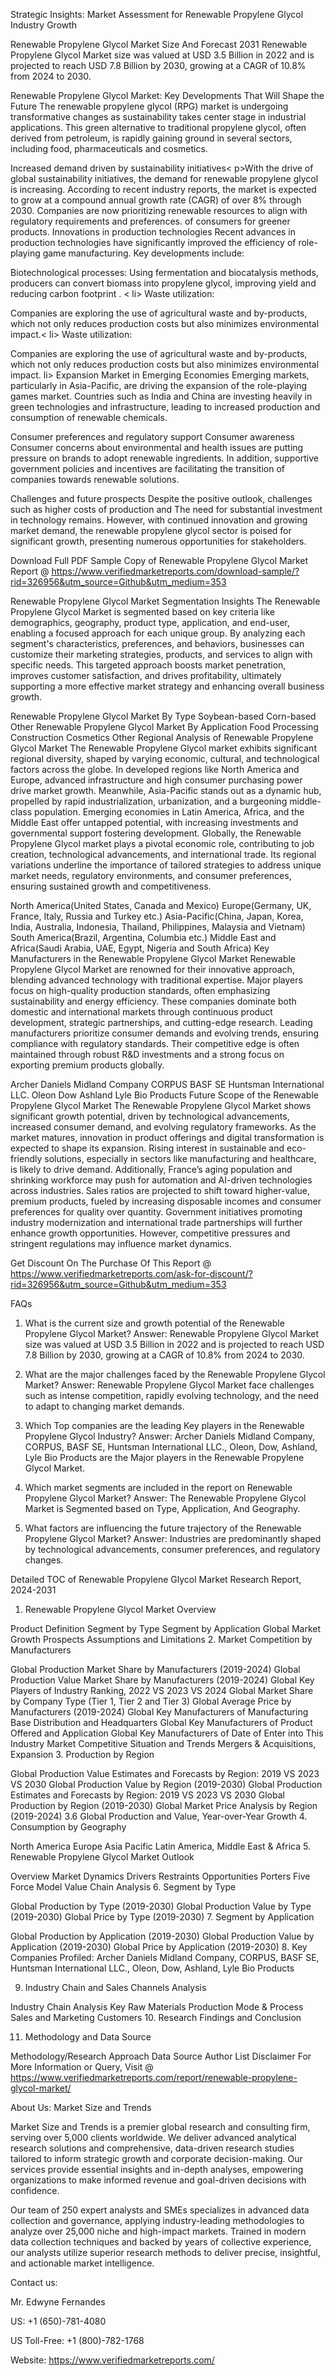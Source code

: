 Strategic Insights: Market Assessment for Renewable Propylene Glycol Industry Growth


Renewable Propylene Glycol Market Size And Forecast 2031
Renewable Propylene Glycol Market size was valued at USD 3.5 Billion in 2022 and is projected to reach USD 7.8 Billion by 2030, growing at a CAGR of 10.8% from 2024 to 2030.

Renewable Propylene Glycol Market: Key Developments That Will Shape the Future
The renewable propylene glycol (RPG) market is undergoing transformative changes as sustainability takes center stage in industrial applications. This green alternative to traditional propylene glycol, often derived from petroleum, is rapidly gaining ground in several sectors, including food, pharmaceuticals and cosmetics.

Increased demand driven by sustainability initiatives< p>With the drive of global sustainability initiatives, the demand for renewable propylene glycol is increasing. According to recent industry reports, the market is expected to grow at a compound annual growth rate (CAGR) of over 8% through 2030. Companies are now prioritizing renewable resources to align with regulatory requirements and preferences. of consumers for greener products.
Innovations in production technologies
Recent advances in production technologies have significantly improved the efficiency of role-playing game manufacturing. Key developments include:

Biotechnological processes: Using fermentation and biocatalysis methods, producers can convert biomass into propylene glycol, improving yield and reducing carbon footprint .
< li>
Waste utilization:

Companies are exploring the use of agricultural waste and by-products, which not only reduces production costs but also minimizes environmental impact.< li>
Waste utilization:

Companies are exploring the use of agricultural waste and by-products, which not only reduces production costs but also minimizes environmental impact. li>
Expansion Market in Emerging Economies
Emerging markets, particularly in Asia-Pacific, are driving the expansion of the role-playing games market. Countries such as India and China are investing heavily in green technologies and infrastructure, leading to increased production and consumption of renewable chemicals.

Consumer preferences and regulatory support
Consumer awareness Consumer concerns about environmental and health issues are putting pressure on brands to adopt renewable ingredients. In addition, supportive government policies and incentives are facilitating the transition of companies towards renewable solutions.

Challenges and future prospects
Despite the positive outlook, challenges such as higher costs of production and The need for substantial investment in technology remains. However, with continued innovation and growing market demand, the renewable propylene glycol sector is poised for significant growth, presenting numerous opportunities for stakeholders.

Download Full PDF Sample Copy of Renewable Propylene Glycol Market Report @ https://www.verifiedmarketreports.com/download-sample/?rid=326956&utm_source=Github&utm_medium=353

Renewable Propylene Glycol Market Segmentation Insights
The Renewable Propylene Glycol Market is segmented based on key criteria like demographics, geography, product type, application, and end-user, enabling a focused approach for each unique group. By analyzing each segment's characteristics, preferences, and behaviors, businesses can customize their marketing strategies, products, and services to align with specific needs. This targeted approach boosts market penetration, improves customer satisfaction, and drives profitability, ultimately supporting a more effective market strategy and enhancing overall business growth.

Renewable Propylene Glycol Market By Type
Soybean-based
Corn-based
Other
Renewable Propylene Glycol Market By Application
Food Processing
Construction
Cosmetics
Other
Regional Analysis of Renewable Propylene Glycol Market
The Renewable Propylene Glycol market exhibits significant regional diversity, shaped by varying economic, cultural, and technological factors across the globe. In developed regions like North America and Europe, advanced infrastructure and high consumer purchasing power drive market growth. Meanwhile, Asia-Pacific stands out as a dynamic hub, propelled by rapid industrialization, urbanization, and a burgeoning middle-class population. Emerging economies in Latin America, Africa, and the Middle East offer untapped potential, with increasing investments and governmental support fostering development. Globally, the Renewable Propylene Glycol market plays a pivotal economic role, contributing to job creation, technological advancements, and international trade. Its regional variations underline the importance of tailored strategies to address unique market needs, regulatory environments, and consumer preferences, ensuring sustained growth and competitiveness.

North America(United States, Canada and Mexico)
Europe(Germany, UK, France, Italy, Russia and Turkey etc.)
Asia-Pacific(China, Japan, Korea, India, Australia, Indonesia, Thailand, Philippines, Malaysia and Vietnam)
South America(Brazil, Argentina, Columbia etc.)
Middle East and Africa(Saudi Arabia, UAE, Egypt, Nigeria and South Africa)
Key Manufacturers in the Renewable Propylene Glycol Market
Renewable Propylene Glycol Market are renowned for their innovative approach, blending advanced technology with traditional expertise. Major players focus on high-quality production standards, often emphasizing sustainability and energy efficiency. These companies dominate both domestic and international markets through continuous product development, strategic partnerships, and cutting-edge research. Leading manufacturers prioritize consumer demands and evolving trends, ensuring compliance with regulatory standards. Their competitive edge is often maintained through robust R&D investments and a strong focus on exporting premium products globally.

Archer Daniels Midland Company
CORPUS
BASF SE
Huntsman International LLC.
Oleon
Dow
Ashland
Lyle Bio Products
Future Scope of the Renewable Propylene Glycol Market
The Renewable Propylene Glycol Market shows significant growth potential, driven by technological advancements, increased consumer demand, and evolving regulatory frameworks. As the market matures, innovation in product offerings and digital transformation is expected to shape its expansion. Rising interest in sustainable and eco-friendly solutions, especially in sectors like manufacturing and healthcare, is likely to drive demand. Additionally, France’s aging population and shrinking workforce may push for automation and AI-driven technologies across industries. Sales ratios are projected to shift toward higher-value, premium products, fueled by increasing disposable incomes and consumer preferences for quality over quantity. Government initiatives promoting industry modernization and international trade partnerships will further enhance growth opportunities. However, competitive pressures and stringent regulations may influence market dynamics.

Get Discount On The Purchase Of This Report @ https://www.verifiedmarketreports.com/ask-for-discount/?rid=326956&utm_source=Github&utm_medium=353

FAQs
1. What is the current size and growth potential of the Renewable Propylene Glycol Market?
Answer: Renewable Propylene Glycol Market size was valued at USD 3.5 Billion in 2022 and is projected to reach USD 7.8 Billion by 2030, growing at a CAGR of 10.8% from 2024 to 2030.

2. What are the major challenges faced by the Renewable Propylene Glycol Market?
Answer: Renewable Propylene Glycol Market face challenges such as intense competition, rapidly evolving technology, and the need to adapt to changing market demands.

3. Which Top companies are the leading Key players in the Renewable Propylene Glycol Industry?
Answer: Archer Daniels Midland Company, CORPUS, BASF SE, Huntsman International LLC., Oleon, Dow, Ashland, Lyle Bio Products are the Major players in the Renewable Propylene Glycol Market.

4. Which market segments are included in the report on Renewable Propylene Glycol Market?
Answer: The Renewable Propylene Glycol Market is Segmented based on Type, Application, And Geography.

5. What factors are influencing the future trajectory of the Renewable Propylene Glycol Market?
Answer: Industries are predominantly shaped by technological advancements, consumer preferences, and regulatory changes.

Detailed TOC of Renewable Propylene Glycol Market Research Report, 2024-2031
1. Renewable Propylene Glycol Market Overview

Product Definition
Segment by Type
Segment by Application
Global Market Growth Prospects
Assumptions and Limitations
2. Market Competition by Manufacturers

Global Production Market Share by Manufacturers (2019-2024)
Global Production Value Market Share by Manufacturers (2019-2024)
Global Key Players of Industry Ranking, 2022 VS 2023 VS 2024
Global Market Share by Company Type (Tier 1, Tier 2 and Tier 3)
Global Average Price by Manufacturers (2019-2024)
Global Key Manufacturers of Manufacturing Base Distribution and Headquarters
Global Key Manufacturers of Product Offered and Application
Global Key Manufacturers of Date of Enter into This Industry
Market Competitive Situation and Trends
Mergers & Acquisitions, Expansion
3. Production by Region

Global Production Value Estimates and Forecasts by Region: 2019 VS 2023 VS 2030
Global Production Value by Region (2019-2030)
Global Production Estimates and Forecasts by Region: 2019 VS 2023 VS 2030
Global Production by Region (2019-2030)
Global Market Price Analysis by Region (2019-2024) 3.6 Global Production and Value, Year-over-Year Growth
4. Consumption by Geography

North America
Europe
Asia Pacific
Latin America, Middle East & Africa
5. Renewable Propylene Glycol Market Outlook

Overview
Market Dynamics
Drivers
Restraints
Opportunities
Porters Five Force Model
Value Chain Analysis 
6. Segment by Type

Global Production by Type (2019-2030)
Global Production Value by Type (2019-2030)
Global Price by Type (2019-2030)
7. Segment by Application

Global Production by Application (2019-2030)
Global Production Value by Application (2019-2030)
Global Price by Application (2019-2030)
8. Key Companies Profiled: Archer Daniels Midland Company, CORPUS, BASF SE, Huntsman International LLC., Oleon, Dow, Ashland, Lyle Bio Products

9. Industry Chain and Sales Channels Analysis

Industry Chain Analysis
Key Raw Materials
Production Mode & Process
Sales and Marketing
Customers
10. Research Findings and Conclusion

11. Methodology and Data Source

Methodology/Research Approach
Data Source
Author List
Disclaimer
For More Information or Query, Visit @ https://www.verifiedmarketreports.com/report/renewable-propylene-glycol-market/

About Us: Market Size and Trends

Market Size and Trends is a premier global research and consulting firm, serving over 5,000 clients worldwide. We deliver advanced analytical research solutions and comprehensive, data-driven research studies tailored to inform strategic growth and corporate decision-making. Our services provide essential insights and in-depth analyses, empowering organizations to make informed revenue and goal-driven decisions with confidence.

Our team of 250 expert analysts and SMEs specializes in advanced data collection and governance, applying industry-leading methodologies to analyze over 25,000 niche and high-impact markets. Trained in modern data collection techniques and backed by years of collective experience, our analysts utilize superior research methods to deliver precise, insightful, and actionable market intelligence.

Contact us:

Mr. Edwyne Fernandes

US: +1 (650)-781-4080

US Toll-Free: +1 (800)-782-1768

Website: https://www.verifiedmarketreports.com/
